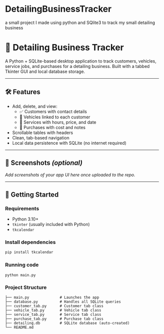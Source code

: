 # DetailingBusinessTracker
a small project I made using python and SQlite3 to track my small detailing business

# 🧼 Detailing Business Tracker

A Python + SQLite-based desktop application to track customers, vehicles, service jobs, and purchases for a detailing business. Built with a tabbed Tkinter GUI and local database storage.

---

## 🛠️ Features

- Add, delete, and view:
  - ✅ Customers with contact details
  - 🚗 Vehicles linked to each customer
  - 🧽 Services with hours, price, and date
  - 🛒 Purchases with cost and notes
- Scrollable tables with headers
- Clean, tab-based navigation
- Local data persistence with SQLite (no internet required)

---

## 📸 Screenshots *(optional)*

_Add screenshots of your app UI here once uploaded to the repo._

---

## 🚀 Getting Started

### Requirements

- Python 3.10+
- `tkinter` (usually included with Python)
- `tkcalendar`

### Install dependencies

```bash
pip install tkcalendar
```
### Running code

```
python main.py
```

### Project Structure

```
├── main.py              # Launches the app
├── database.py          # Handles all SQLite queries
├── customer_tab.py      # Customer tab class
├── vehicle_tab.py       # Vehicle tab class
├── service_tab.py       # Service tab class
├── purchase_tab.py      # Purchase tab class
├── detailing.db         # SQLite database (auto-created)
└── README.md
```




